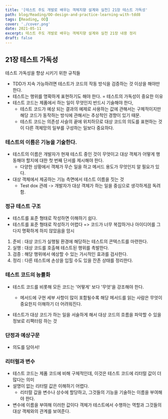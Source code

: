 ```yaml
---
title: '[테스트 주도 개발로 배우는 객체지향 설계와 실천] 21장 테스트 가독성'
path: blog/Reading/OO-design-and-practice-learning-with-tdd8
tags: [Reading, OO]
cover: './cover.png'
date: 2021-05-11
excerpt: 테스트 주도 개발로 배우는 객체지향 설계와 실천 21장 내용 정리
draft: false
---
```


## 21장 테스트 가독성

테스트 가독성을 향상 시키기 위한 규칙들

- TDD가 지속 가능하려면 테스트가 코드의 작동 방식을 검증하는 것 이상을 해야만 한다.
- 테스트는 행위를 명확하게 표현하기도 해야 한다. = 테스트의 가독성이 중요한 이유
- 테스트 코드는 제품에서 하는 일이 무엇인지 반드시 기술해야 한다,
  - 테스트 코드가 예상 되는 결과의 예제로 사용하는 값에 관해서는 구체적이지만 해당 코드가 동작하는 방식에 관해서는 추상적인 경향이 있기 때문.
  - 테스트 코드는 의존성 사슬의 끝에 위치하므로 대상 코드의 의도를 표현하는 것이 다른 객체망의 일부를 구성하는 일보다 중요하다.

### 테스트의 이름은 기능을 기술한다.

- 테스트의 이름은 개발자가 현재 테스트 중인 것이 무엇이고 대상 객체가 어떻게 행동해야 할지에 대한 첫 번째 단서를 제시해야 한다.
  - 다양한 상황에서 객체가 무슨 일을 하고 메서드 용도가 무엇인지 알 필요가 있다.
- 대상 객체에서 제공하는 기능 측면에서 테스트 이름을 짓는 것
  - Test dox 관례 -> 개발자가 대상 객체가 하는 일을 중심으로 생각하게끔 독려함.

### 정규 테스트 구조

- 테스트를 표준 형태로 작성하면 이해하기 쉽다.
- 테스트를 표준 형태로 작성하기 어렵다 => 코드가 너무 복잡하거나 아이디어를 그다지 명확하게 하지 않았음을 암시

1. 준비 : 대상 코드가 실행될 환경에 해당하는 테스트의 콘텍스트를 마련한다.
2. 실행 : 대상 코드를 호출해 테스트된 행위를 촉발한다.
3. 검증 : 해당 행위에서 예상할 수 있는 가시적인 효과를 검사한다.
4. 정리 : 다른 테스트에 손상을 입힐 수도 있을 잔존 상태를 정리한다.

### 테스트 코드의 능률화

- 테스트 코드를 비롯해 모든 코드는 '어떻게' 보다 '무엇'을 강조해야 한다.

  - 메서드에 구현 세부 사항이 많이 포함될수록 해당 메서드를 읽는 사람은 무엇이 중요한지 이해하기 더 어려워진다.

- 테스트가 대상 코드가 하는 일을 서술하게 해서 대상 코드의 흐름을 파악할 수 있을 정보로 리팩터링 하는 것

### 단정과 예상구문

- 의도를 담아서!

### 리터럴과 변수

- 테스트 코드는 제품 코드에 비해 구체적인데, 이것은 테스트 코드에 리터럴 값이 더 많다는 의미
- 설명이 없는 리터럴 값은 이해하기 어렵다.
  - 리터럴 값을 변수나 상수에 할당하고, 그것들의 기능을 기술하는 이름을 부여해야 한다.
- 변수에 이름을 부여해 이러한 값이다 객체가 테스트에서 수행하는 역할과 그것들의 대상 객체와의 관계를 보여준다.
